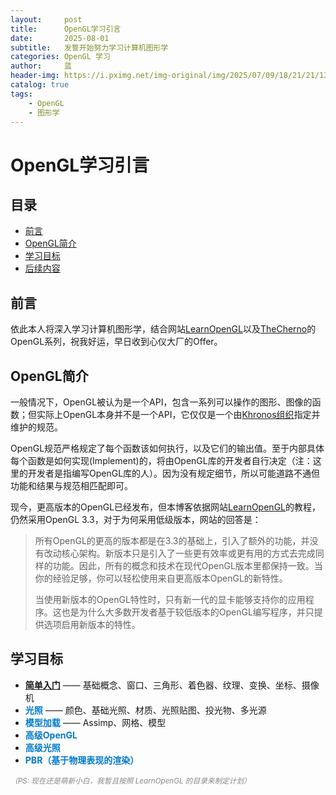 ```yaml
---
layout:     post
title:      OpenGL学习引言
date:       2025-08-01
subtitle:   发誓开始努力学习计算机图形学
categories: OpenGL 学习
author:     蓝
header-img: https://i.pximg.net/img-original/img/2025/07/09/18/21/21/132497109_p0.jpg
catalog: true
tags: 
    - OpenGL
    - 图形学
---
```


# OpenGL学习引言

## 目录

- [前言](#前言)
- [OpenGL简介](#opengl简介)
- [学习目标](#学习目标)
- [后续内容](#后续内容)

## 前言

依此本人将深入学习计算机图形学，结合网站[LearnOpenGL](https://learnopengl-cn.github.io/intro/)以及[TheCherno](https://www.youtube.com/@TheCherno)的OpenGL系列，祝我好运，早日收到心仪大厂的Offer。

## OpenGL简介

一般情况下，OpenGL被认为是一个API，包含一系列可以操作的图形、图像的函数；但实际上OpenGL本身并不是一个API，它仅仅是一个由[Khronos组织](https://www.khronos.org/)指定并维护的规范。

OpenGL规范严格规定了每个函数该如何执行，以及它们的输出值。至于内部具体每个函数是如何实现(Implement)的，将由OpenGL库的开发者自行决定（注：这里的开发者是指编写OpenGL库的人）。因为没有规定细节，所以可能道路不通但功能和结果与规范相匹配即可。

现今，更高版本的OpenGL已经发布，但本博客依据网站[LearnOpenGL](https://learnopengl-cn.github.io/intro/)的教程，仍然采用OpenGL 3.3，对于为何采用低级版本，网站的回答是：
> 所有OpenGL的更高的版本都是在3.3的基础上，引入了额外的功能，并没有改动核心架构。新版本只是引入了一些更有效率或更有用的方式去完成同样的功能。因此，所有的概念和技术在现代OpenGL版本里都保持一致。当你的经验足够，你可以轻松使用来自更高版本OpenGL的新特性。  
>
> 当使用新版本的OpenGL特性时，只有新一代的显卡能够支持你的应用程序。这也是为什么大多数开发者基于较低版本的OpenGL编写程序，并只提供选项启用新版本的特性。

## 学习目标

- <span style="color:#007acc; font-weight:bold;">[简单入门](https://www.khronos.org/)</span> —— 基础概念、窗口、三角形、着色器、纹理、变换、坐标、摄像机
- <span style="color:#007acc; font-weight:bold;">光照</span> —— 颜色、基础光照、材质、光照贴图、投光物、多光源
- <span style="color:#007acc; font-weight:bold;">模型加载</span> —— Assimp、网格、模型
- <span style="color:#007acc; font-weight:bold;">高级OpenGL</span>
- <span style="color:#007acc; font-weight:bold;">高级光照</span>
- <span style="color:#007acc; font-weight:bold;">PBR（基于物理表现的渲染）</span>  

<sub><span style="color:#888; font-style:italic;">（PS: 现在还是萌新小白，我暂且按照 LearnOpenGL 的目录来制定计划）</span></sub>

